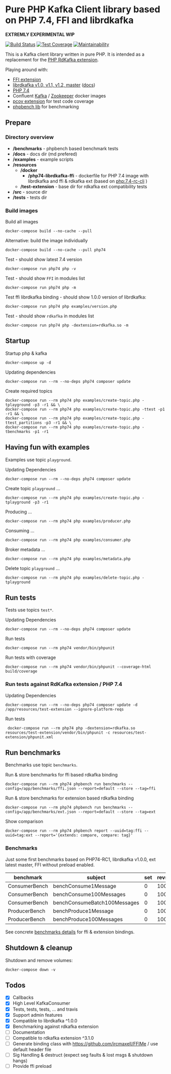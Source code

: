 # Pure PHP Kafka Client library based on PHP 7.4, FFI and librdkafka

__EXTREMLY EXPERIMENTAL WIP__

[![Build Status](https://travis-ci.org/dirx/php-ffi-librdkafka.svg?branch=master)](https://travis-ci.org/dirx/php-ffi-librdkafka)
[![Test Coverage](https://api.codeclimate.com/v1/badges/e60645b9d6d8fa9dd9d6/test_coverage)](https://codeclimate.com/github/dirx/php-ffi-librdkafka/test_coverage)
[![Maintainability](https://api.codeclimate.com/v1/badges/e60645b9d6d8fa9dd9d6/maintainability)](https://codeclimate.com/github/dirx/php-ffi-librdkafka/maintainability)

This is a Kafka client library written in pure PHP.
It is intended as a replacement for the [PHP RdKafka extension](https://github.com/arnaud-lb/php-rdkafka).

Playing around with:

* [FFI extension](https://www.php.net/manual/en/book.ffi.php)
* [librdkafka v1.0, v1.1, v1.2, master](https://github.com/edenhill/librdkafka) ([docs](https://docs.confluent.io/current/clients/librdkafka/rdkafka_8h.html))
* [PHP 7.4](https://www.php.net/archive/2019.php#2019-11-28-1)
* Confluent [Kafka](https://hub.docker.com/r/confluentinc/cp-kafka) / [Zookeeper](https://hub.docker.com/r/confluentinc/cp-zookeeper) docker images
* [pcov extension](https://github.com/krakjoe/pcov) for test code coverage
* [phpbench lib](https://github.com/phpbench/phpbench) for benchmarking

## Prepare

### Directory overview

* __/benchmarks__ - phpbench based benchmark tests
* __/docs__ - docs dir (md prefered)
* __/examples__ - example scripts
* __/resources__
  * __/docker__
    * __/php74-librdkafka-ffi__ - dockerfile for PHP 7.4 image with librdkafka and ffi & rdkafka ext (based on [php:7.4-rc-cli](https://hub.docker.com/_/php) )
  * __/test-extension__ - base dir for rdkafka ext compatibility tests
* __/src__ - source dir
* __/tests__ - tests dir 

### Build images

Build all images

    docker-compose build --no-cache --pull
    
Alternative: build the image individually

    docker-compose build --no-cache --pull php74

Test - should show latest 7.4 version

    docker-compose run php74 php -v

Test - should show ```FFI``` in modules list

    docker-compose run php74 php -m

Test ffi librdkafka binding - should show 1.0.0 version of librdkafka:

    docker-compose run php74 php examples/version.php
   
Test - should show ```rdkafka``` in modules list

    docker-compose run php74 php -dextension=rdkafka.so -m

## Startup

Startup php & kafka

    docker-compose up -d
    
Updating dependencies

    docker-compose run --rm --no-deps php74 composer update
    
Create required topics

    docker-compose run --rm php74 php examples/create-topic.php -tplayground -p3 -r1 && \
    docker-compose run --rm php74 php examples/create-topic.php -ttest -p1 -r1 && \
    docker-compose run --rm php74 php examples/create-topic.php -ttest_partitions -p3 -r1 && \
    docker-compose run --rm php74 php examples/create-topic.php -tbenchmarks -p1 -r1 
     
## Having fun with examples

Examples use topic ```playground```.

Updating Dependencies

    docker-compose run --rm --no-deps php74 composer update
    
Create topic ```playground``` ...

    docker-compose run --rm php74 php examples/create-topic.php -tplayground -p3 -r1

Producing ...

    docker-compose run --rm php74 php examples/producer.php

Consuming ...

    docker-compose run --rm php74 php examples/consumer.php
    
Broker metadata ...

    docker-compose run --rm php74 php examples/metadata.php
    
Delete topic ```playground``` ...

    docker-compose run --rm php74 php examples/delete-topic.php -tplayground
    
## Run tests

Tests use topics ```test*```.
    
Updating Dependencies

    docker-compose run --rm --no-deps php74 composer update

Run tests

    docker-compose run --rm php74 vendor/bin/phpunit

Run tests with coverage

    docker-compose run --rm php74 vendor/bin/phpunit --coverage-html build/coverage

### Run tests against RdKafka extension / PHP 7.4

Updating Dependencies

    docker-compose run --rm --no-deps php74 composer update -d /app/resources/test-extension --ignore-platform-reqs

Run tests

     docker-compose run --rm php74 php -dextension=rdkafka.so resources/test-extension/vendor/bin/phpunit -c resources/test-extension/phpunit.xml

## Run benchmarks

Benchmarks use topic ```benchmarks```.

Run & store benchmarks for ffi based rdkafka binding

    docker-compose run --rm php74 phpbench run benchmarks --config=/app/benchmarks/ffi.json --report=default --store --tag=ffi

Run & store benchmarks for extension based rdkafka binding

    docker-compose run --rm php74 phpbench run benchmarks --config=/app/benchmarks/ext.json --report=default --store --tag=ext    

Show comparison

    docker-compose run --rm php74 phpbench report --uuid=tag:ffi --uuid=tag:ext --report='{extends: compare, compare: tag}'

### Benchmarks

Just some first benchmarks based on PHP74-RC1, librdkafka v1.0.0, ext latest master, FFI without preload enabled.

| benchmark     | subject                      | set | revs | tag:ffi:mean | tag:ext:mean |
|---------------|------------------------------|-----|------|--------------|--------------|
| ConsumerBench | benchConsume1Message         | 0   | 100  | 28,418.128μs | 26,091.144μs |
| ConsumerBench | benchConsume100Messages      | 0   | 100  | 40,182.836μs | 38,656.394μs |
| ConsumerBench | benchConsumeBatch100Messages | 0   | 100  | 35,136.240μs | 27,183.174μs |
| ProducerBench | benchProduce1Message         | 0   | 100  | 4,076.694μs  | 3,563.914μs  |
| ProducerBench | benchProduce100Messages      | 0   | 100  | 3,663.710μs  | 3,731.920μs  |

See concrete [benchmarks details](./docs/benchmarks.md) for ffi & extension bindings.

## Shutdown & cleanup

Shutdown and remove volumes:

    docker-compose down -v

## Todos

* [x] Callbacks
* [x] High Level KafkaConsumer
* [x] Tests, tests, tests, ... and travis
* [x] Support admin features
* [x] Compatible to librdkafka ^1.0.0
* [x] Benchmarking against rdkafka extension
* [ ] Documentation
* [ ] Compatible to rdkafka extension ^3.1.0
* [ ] Generate binding class with https://github.com/ircmaxell/FFIMe / use default header file
* [ ] Sig Handling & destruct (expect seg faults & lost msgs & shutdown hangs)
* [ ] Provide ffi preload
